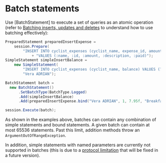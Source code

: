 # Batch statements

Use [BatchStatement] to execute a set of queries as an atomic operation (refer to [Batching inserts, updates and deletes][batch_dse] to understand how to use batching effectively):

```csharp
PreparedStatement preparedInsertExpense =
    session.Prepare(
        "INSERT INTO cyclist_expenses (cyclist_name, expense_id, amount, description, paid) "
            + "VALUES (:name, :id, :amount, :description, :paid)");
SimpleStatement simpleInsertBalance =
    new SimpleStatement(
        "INSERT INTO cyclist_expenses (cyclist_name, balance) VALUES (?, 0) IF NOT EXISTS",
        "Vera ADRIAN");

BatchStatement batch =
  new BatchStatement()
      .SetBatchType(BatchType.Logged)
      .Add(simpleInsertBalance)
      .Add(preparedInsertExpense.bind("Vera ADRIAN", 1, 7.95f, "Breakfast", false));

session.Execute(batch);
```

As shown in the examples above, batches can contain any combination of simple statements and bound statements. A given batch can contain at most 65536 statements. Past this limit, addition methods throw an `ArgumentOutOfRangeException`.

In addition, simple statements with named parameters are currently not supported in batches (this is due to a [protocol limitation][CASSANDRA-10246] that will be fixed in a future version).

[batch_dse]: http://docs.datastax.com/en/dse/6.7/cql/cql/cql_using/useBatch.html
[CASSANDRA-10246]: https://issues.apache.org/jira/browse/CASSANDRA-10246
